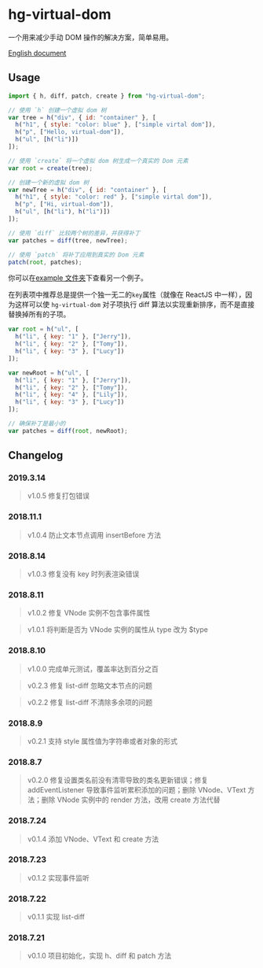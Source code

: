 # hg-virtual-dom

一个用来减少手动 DOM 操作的解决方案，简单易用。

[English document](./README.md)

## Usage

```js
import { h, diff, patch, create } from "hg-virtual-dom";

// 使用 `h` 创建一个虚拟 dom 树
var tree = h("div", { id: "container" }, [
  h("h1", { style: "color: blue" }, ["simple virtal dom"]),
  h("p", ["Hello, virtual-dom"]),
  h("ul", [h("li")])
]);

// 使用 `create` 将一个虚拟 dom 树生成一个真实的 Dom 元素
var root = create(tree);

// 创建一个新的虚拟 dom 树
var newTree = h("div", { id: "container" }, [
  h("h1", { style: "color: red" }, ["simple virtal dom"]),
  h("p", ["Hi, virtual-dom"]),
  h("ul", [h("li"), h("li")])
]);

// 使用 `diff` 比较两个树的差异，并获得补丁
var patches = diff(tree, newTree);

// 使用 `patch` 将补丁应用到真实的 Dom 元素
patch(root, patches);
```

你可以在[example 文件夹](./example)下查看另一个例子。

在列表项中推荐总是提供一个独一无二的`key`属性（就像在 ReactJS 中一样），因为这样可以使 `hg-virtual-dom` 对子项执行 diff 算法以实现重新排序，而不是直接替换掉所有的子项。

```js
var root = h("ul", [
  h("li", { key: "1" }, ["Jerry"]),
  h("li", { key: "2" }, ["Tomy"]),
  h("li", { key: "3" }, ["Lucy"])
]);

var newRoot = h("ul", [
  h("li", { key: "1" }, ["Jerry"]),
  h("li", { key: "2" }, ["Tomy"]),
  h("li", { key: "4" }, ["Lily"]),
  h("li", { key: "3" }, ["Lucy"])
]);

// 确保补丁是最小的
var patches = diff(root, newRoot);
```

## Changelog

### 2019.3.14

> v1.0.5 修复打包错误

### 2018.11.1

> v1.0.4 防止文本节点调用 insertBefore 方法

### 2018.8.14

> v1.0.3 修复没有 key 时列表渲染错误

### 2018.8.11

> v1.0.2 修复 VNode 实例不包含事件属性

> v1.0.1 将判断是否为 VNode 实例的属性从 type 改为 \$type

### 2018.8.10

> v1.0.0 完成单元测试，覆盖率达到百分之百

> v0.2.3 修复 list-diff 忽略文本节点的问题

> v0.2.2 修复 list-diff 不清除多余项的问题

### 2018.8.9

> v0.2.1 支持 style 属性值为字符串或者对象的形式

### 2018.8.7

> v0.2.0 修复设置类名前没有清零导致的类名更新错误；修复 addEventListener 导致事件监听累积添加的问题；删除 VNode、VText 方法；删除 VNode 实例中的 render 方法，改用 create 方法代替

### 2018.7.24

> v0.1.4 添加 VNode、VText 和 create 方法

### 2018.7.23

> v0.1.2 实现事件监听

### 2018.7.22

> v0.1.1 实现 list-diff

### 2018.7.21

> v0.1.0 项目初始化，实现 h、diff 和 patch 方法
